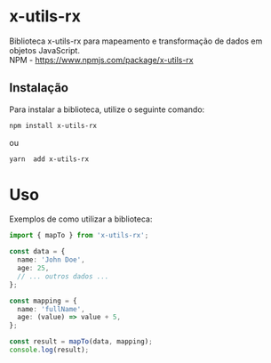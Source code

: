# x-utils-rx

Biblioteca x-utils-rx para mapeamento e transformação de dados em objetos JavaScript.<br>
NPM - https://www.npmjs.com/package/x-utils-rx
## Instalação

Para instalar a biblioteca, utilize o seguinte comando:

```bash
npm install x-utils-rx
```
ou

```bash
yarn  add x-utils-rx
```
<h1>Uso</h1>
<p>Exemplos de como utilizar a biblioteca:</p>

```typescript
import { mapTo } from 'x-utils-rx';

const data = {
  name: 'John Doe',
  age: 25,
  // ... outros dados ...
};

const mapping = {
  name: 'fullName',
  age: (value) => value + 5,
};

const result = mapTo(data, mapping);
console.log(result);
```

